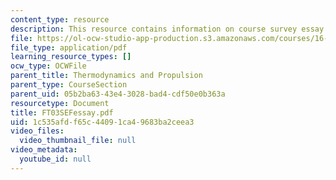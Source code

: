 ```yaml
---
content_type: resource
description: This resource contains information on course survey essay question responses.
file: https://ol-ocw-studio-app-production.s3.amazonaws.com/courses/16-01-unified-engineering-i-ii-iii-iv-fall-2005-spring-2006/1c535afdf65c44091ca49683ba2ceea3_FT03SEFessay.pdf
file_type: application/pdf
learning_resource_types: []
ocw_type: OCWFile
parent_title: Thermodynamics and Propulsion
parent_type: CourseSection
parent_uid: 05b2ba63-43e4-3028-bad4-cdf50e0b363a
resourcetype: Document
title: FT03SEFessay.pdf
uid: 1c535afd-f65c-4409-1ca4-9683ba2ceea3
video_files:
  video_thumbnail_file: null
video_metadata:
  youtube_id: null
---
```

